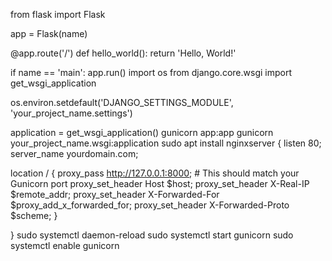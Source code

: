 from flask import Flask

app = Flask(name)

@app.route('/') def hello_world(): return 'Hello, World!'

if name == 'main': app.run() import os from django.core.wsgi import get_wsgi_application

os.environ.setdefault('DJANGO_SETTINGS_MODULE', 'your_project_name.settings')

application = get_wsgi_application() gunicorn app:app gunicorn your_project_name.wsgi:application sudo apt install nginxserver { listen 80; server_name yourdomain.com;

location / {
    proxy_pass http://127.0.0.1:8000;  # This should match your Gunicorn port
    proxy_set_header Host $host;
    proxy_set_header X-Real-IP $remote_addr;
    proxy_set_header X-Forwarded-For $proxy_add_x_forwarded_for;
    proxy_set_header X-Forwarded-Proto $scheme;
}

} sudo systemctl daemon-reload sudo systemctl start gunicorn sudo systemctl enable gunicorn

